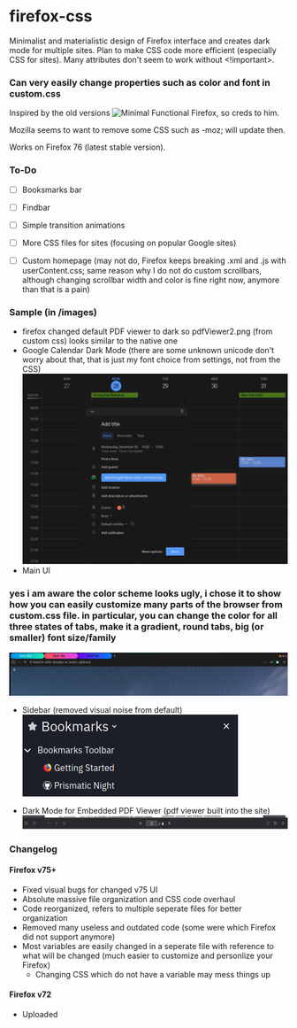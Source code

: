 # firefox-css
Minimalist and materialistic design of Firefox interface and creates dark mode for multiple sites.
Plan to make CSS code more efficient (especially CSS for sites). Many attributes don't seem to work without <!important>.

### Can very easily change properties such as color and font in custom.css

Inspired by the old versions ![Minimal Functional Firefox](https://github.com/mut-ex/minimal-functional-fox), so creds to him.

Mozilla seems to want to remove some CSS such as -moz; will update then. 

Works on Firefox 76 (latest stable version).

### To-Do
- [ ] Booksmarks bar
- [ ] Findbar
- [ ] Simple transition animations
- [ ] More CSS files for sites (focusing on popular Google sites)
- [ ] Custom homepage (may not do, Firefox keeps breaking .xml and .js with userContent.css; same reason why I do not do custom scrollbars, although changing scrollbar width and color is fine right now, anymore than that is a pain)


### Sample (in /images)
- firefox changed default PDF viewer to dark so pdfViewer2.png (from custom css) looks similar to the native one
- Google Calendar Dark Mode (there are some unknown unicode don't worry about that, that is just my font choice from settings, not from the CSS)
![alt text](https://github.com/harrisonchiu/firefox-css/blob/main/images/googleCalendarDarkMode2.png)
- Main UI
### yes i am aware the color scheme looks ugly, i chose it to show how you can easily customize many parts of the browser from custom.css file. in particular, you can change the color for all three states of tabs, make it a gradient, round tabs, big (or smaller) font size/family
![alt text](https://github.com/harrisonchiu/firefox-css/blob/main/images/mainUI.png)

- Sidebar (removed visual noise from default)
![alt text](https://github.com/harrisonchiu/firefox-css/blob/main/images/Sidebar.png)

- Dark Mode for Embedded PDF Viewer (pdf viewer built into the site)
![alt text](https://github.com/harrisonchiu/firefox-css/blob/main/images/pdfViewer.png)

### Changelog

#### Firefox v75+
- Fixed visual bugs for changed v75 UI
- Absolute massive file organization and CSS code overhaul
- Code reorganized, refers to multiple seperate files for better organization
- Removed many useless and outdated code (some were which Firefox did not support anymore)
- Most variables are easily changed in a seperate file with reference to what will be changed (much easier to customize and personlize your Firefox)
  - Changing CSS which do not have a variable may mess things up

#### Firefox v72
- Uploaded


